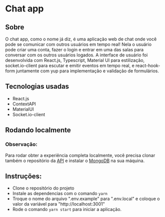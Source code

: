 # Chat app

## Sobre
  O chat app, como o nome já diz, é uma aplicação web de chat onde você pode se comunicar com outros usuários em tempo real! Nela o usuário pode criar uma conta, fazer o login e entrar em uma das salas para conversar com os outros usuários logados. A interface de usuário foi desenvolvida com React.js, Typescript, Material UI para estilização, socket.io-client para escutar e emitir eventos em tempo real, e react-hook-form juntamente com yup para implementação e validação de formulários.

## Tecnologias usadas
  - React.js
  - ContextAPI
  - MaterialUI
  - Socket.io-client

## Rodando localmente
   ### Observação:
   <p>Para rodar obter a experiência completa localmente, você precisa clonar também o repositório da <a href="https://github.com/inaciogu/Chat-API">API</a> e instalar o <a href="https://www.mongodb.com/docs/manual/installation/">MongoDB</a> na sua máquina.</p>
   
   ## Instruções:
  
  - Clone o repositório do projeto
  - Instale as dependencias com o comando `yarn`
  - Troque o nome do arquivo ".env.example" para ".env.local" e coloque o valor da variável para "http://localhost:3001"
  - Rode o comando `yarn start` para iniciar a aplicação.
